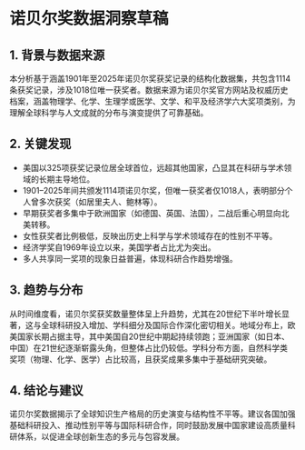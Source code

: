 # 诺贝尔奖数据洞察草稿

## 1. 背景与数据来源  
本分析基于涵盖1901年至2025年诺贝尔奖获奖记录的结构化数据集，共包含1114条获奖记录，涉及1018位唯一获奖者。数据来源为诺贝尔奖官方网站及权威历史档案，涵盖物理学、化学、生理学或医学、文学、和平及经济学六大奖项类别，为理解全球科学与人文成就的分布与演变提供了可靠基础。

## 2. 关键发现  
- 美国以325项获奖记录位居全球首位，远超其他国家，凸显其在科研与学术领域的长期主导地位。  
- 1901–2025年间共颁发1114项诺贝尔奖，但唯一获奖者仅1018人，表明部分个人曾多次获奖（如居里夫人、鲍林等）。  
- 早期获奖者多集中于欧洲国家（如德国、英国、法国），二战后重心明显向北美转移。  
- 女性获奖者比例极低，反映出历史上科学与学术领域存在的性别不平等。  
- 经济学奖自1969年设立以来，美国学者占比尤为突出。  
- 多人共享同一奖项的现象日益普遍，体现科研合作趋势增强。

## 3. 趋势与分布  
从时间维度看，诺贝尔奖获奖数量整体呈上升趋势，尤其在20世纪下半叶增长显著，这与全球科研投入增加、学科细分及国际合作深化密切相关。地域分布上，欧美国家长期占据主导，其中美国自20世纪中期起持续领跑；亚洲国家（如日本、中国）在21世纪逐渐崭露头角，但整体占比仍较低。学科分布方面，自然科学类奖项（物理、化学、医学）占比较高，且获奖成果多集中于基础研究突破。

## 4. 结论与建议  
诺贝尔奖数据揭示了全球知识生产格局的历史演变与结构性不平等。建议各国加强基础科研投入、推动性别平等与国际科研合作，同时鼓励发展中国家建设高质量科研体系，以促进全球创新生态的多元与包容发展。